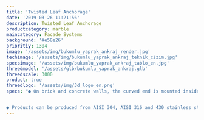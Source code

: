 ```yaml
---
title: 'Twisted Leaf Anchorage'
date: '2019-03-26 11:21:56'
description: Twisted Leaf Anchorage
productcategory: marble
maincategory: Facade Systems
background: '#e58e26'
prioritiy: 1304
image: '/assets/img/bukumlu_yaprak_ankraj_render.jpg'
techimage: '/assets/img/bukumlu_yaprak_ankraj_teknik_cizim.jpg'
specsimage: '/assets/img/bukumlu_yaprak_ankraj_tablo_en.jpg'
threedmodel: '/assets/glb/bukumlu_yaprak_ankraj.glb'
threedscale: 3000
product: true
threedlogo: '/assets/img/3d_logo_en.png'
specs: "● On brick and concrete walls, the curved end is mounted inside the wall with grout. A pin is attached to the perforated end and the exterior is fixed.


● Products can be produced from AISI 304, AISI 316 and 430 stainless steel upon request."
---
```

